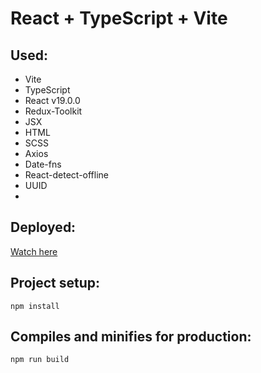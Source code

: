 # React + TypeScript + Vite

## Used:

- Vite
- TypeScript
- React v19.0.0
- Redux-Toolkit
- JSX
- HTML
- SCSS
- Axios
- Date-fns
- React-detect-offline
- UUID
-

## Deployed:

[Watch here](https://)

## Project setup:

```
npm install
```

## Compiles and minifies for production:

```
npm run build
```
